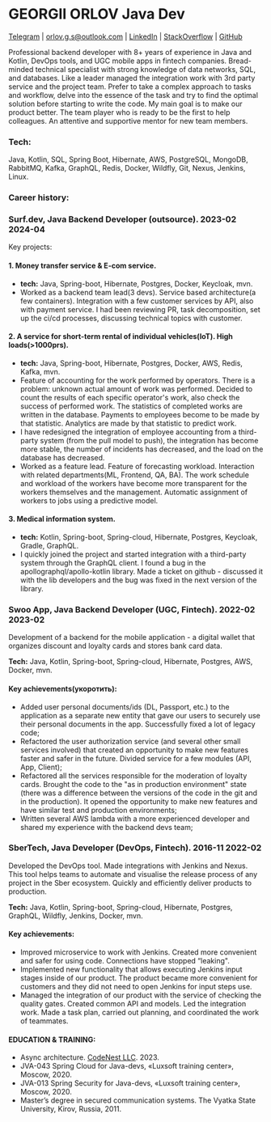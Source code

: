 # GEORGII ORLOV Java Dev

[Telegram](https://t.me/Ezh_v_tumane_ke) | [orlov.g.s@outlook.com](mailto:orlov.g.s@outlook.com) | [LinkedIn](https://www.linkedin.com/in/georgy-orlov-b25b1778/) | [StackOverflow](https://stackoverflow.com/users/9013930) | [GitHub](https://github.com/Ezhvtumane)

Professional backend developer with 8+ years of experience in Java and Kotlin, DevOps tools, and UGC mobile apps in
fintech companies. Bread-minded technical specialist with strong knowledge of data networks, SQL, and databases. Like a
leader managed the integration work with 3rd party service and the project team. Prefer to take a complex approach to
tasks and workflow, delve into the essence of the task and try to find the optimal solution before starting to write the
code. My main goal is to make our product better. The team player who is ready to be the first to help colleagues. An
attentive and supportive mentor for new team members.

### Tech:

Java, Kotlin, SQL, Spring Boot, Hibernate, AWS, PostgreSQL, MongoDB, RabbitMQ, Kafka, GraphQL, Redis, Docker, Wildfly,
Git, Nexus, Jenkins, Linux.

### Career history:

### Surf.dev, Java Backend Developer (outsource). 2023-02 2024-04

Key projects:

#### 1. Money transfer service & E-com service.

- **tech:** Java, Spring-boot, Hibernate, Postgres, Docker, Keycloak, mvn.
- Worked as a backend team lead(3 devs). Service based architecture(a few containers). Integration with a few customer
  services by API, also with payment service. I had been reviewing PR, task decomposition, set up the ci/cd processes,
  discussing technical topics with customer.

#### 2. A service for short-term rental of individual vehicles(IoT). High loads(>1000prs).

- **tech:** Java, Spring-boot, Hibernate, Postgres, Docker, AWS, Redis, Kafka, mvn.
- Feature of accounting for the work performed by operators. There is a problem: unknown actual amount of work was
  performed. Decided to count the results of each specific operator's work, also check the success of performed work.
  The statistics of completed works are written in the database. Payments to employees become to be made by that
  statistic. Analytics are made by that statistic to predict work.
- I have redesigned the integration of employee accounting from a third-party system (from the pull model to push), the
  integration has become more stable, the number of incidents has decreased, and the load on the database has decreased.
- Worked as a feature lead. Feature of forecasting workload. Interaction with related departments(ML, Frontend, QA, BA).
  The work schedule and workload of the workers have become more transparent for the workers themselves and the
  management. Automatic assignment of workers to jobs using a predictive model.

#### 3. Medical information system.

- **tech:** Kotlin, Spring-boot, Spring-cloud, Hibernate, Postgres, Keycloak, Gradle, GraphQL.
- I quickly joined the project and started integration with a third-party system through the GraphQL client. I found a
  bug in the apollographql/apollo-kotlin library. Made a ticket on github - discussed it with the lib developers and the
  bug was fixed in the next version of the library.

### Swoo App, Java Backend Developer (UGC, Fintech). 2022-02 2023-02

Development of a backend for the mobile application - a digital wallet that organizes discount and loyalty cards and
stores bank card data.

**Tech:** Java, Kotlin, Spring-boot, Spring-cloud, Hibernate, Postgres, AWS, Docker, mvn.

#### Key achievements(укоротить):

- Added user personal documents/ids (DL, Passport, etc.) to the application as a separate new entity that gave our users
  to securely use their personal documents in the app. Successfully fixed a lot of legacy code;
- Refactored the user authorization service (and several other small services involved) that created an opportunity to
  make new features faster and safer in the future. Divided service for a few modules (API, App, Client);
- Refactored all the services responsible for the moderation of loyalty cards. Brought the code to the "as in production
  environment" state (there was a difference between the versions of the code in the git and in the production). It
  opened the opportunity to make new features and have similar test and production environments;
- Written several AWS lambda with a more experienced developer and shared my experience with the backend devs team;

### SberTech, Java Developer (DevOps, Fintech). 2016-11 2022-02

Developed the DevOps tool. Made integrations with Jenkins and Nexus. This tool helps teams to automate and visualise the
release process of any project in the Sber ecosystem. Quickly and efficiently deliver products to production.

**Tech:** Java, Kotlin, Spring-boot, Spring-cloud, Hibernate, Postgres, GraphQL, Wildfly, Jenkins, Docker, mvn.

#### Key achievements:

- Improved microservice to work with Jenkins. Created more convenient and safer for using code. Connections have stopped
  “leaking".
- Implemented new functionality that allows executing Jenkins input stages inside of our product. The product became
  more convenient for customers and they did not need to open Jenkins for input steps use.
- Managed the integration of our product with the service of checking the quality gates. Created common API and models.
  Led the integration work. Made a task plan, carried out planning, and coordinated the work of teammates.

#### EDUCATION & TRAINING:

- Async architecture. [CodeNest LLC](https://codenest.school/). 2023.
- JVA-043 Spring Cloud for Java-devs, «Luxsoft training center», Moscow, 2020.
- JVA-013 Spring Security for Java-devs, «Luxsoft training center», Moscow, 2020.
- Master’s degree in secured communication systems. The Vyatka State University, Kirov, Russia, 2011.